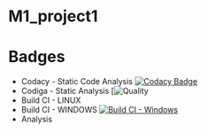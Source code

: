 # M1_project1
# Badges
* Codacy - Static Code Analysis [![Codacy Badge](https://app.codacy.com/project/badge/Grade/dce5c3f3f8b5419a951ab6d28596e6fd)](https://www.codacy.com/gh/geethagrace/M1_project1/dashboard?utm_source=github.com&amp;utm_medium=referral&amp;utm_content=geethagrace/M1_project1&amp;utm_campaign=Badge_Grade)
* Codiga - Static Analysis [![Quality]( https://api.codiga.io/project/32150/status/svg)
* Build CI - LINUX 
* Build CI - WINDOWS  [![Build CI - Windows](https://github.com/geethagrace/M1_project1/actions/workflows/windows%20c-cpp.yml/badge.svg)](https://github.com/geethagrace/M1_project1/actions/workflows/windows%20c-cpp.yml)
* Analysis
